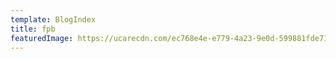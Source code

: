 ```yaml
---
template: BlogIndex
title: fpb
featuredImage: https://ucarecdn.com/ec768e4e-e779-4a23-9e0d-599881fde718/
---
```

